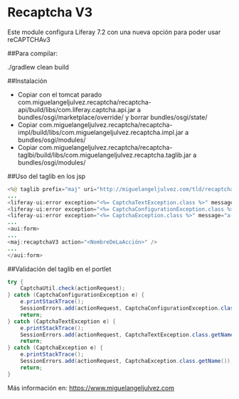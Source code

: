 # Recaptcha V3

Este module configura Liferay 7.2 con una nueva opción para poder usar reCAPTCHAv3

##Para compilar:

./gradlew clean build

##Instalación

- Copiar con el tomcat parado com.miguelangeljulvez.recaptcha/recaptcha-api/build/libs/com.liferay.captcha.api.jar a bundles/osgi/marketplace/override/ y borrar bundles/osgi/state/
- Copiar com.miguelangeljulvez.recaptcha/recaptcha-impl/build/libs/com.miguelangeljulvez.recaptcha.impl.jar a bundles/osgi/modules/
- Copiar com.miguelangeljulvez.recaptcha/recaptcha-taglbi/build/libs/com.miguelangeljulvez.recaptcha.taglib.jar a bundles/osgi/modules/


##Uso del taglib en los jsp
```java
<%@ taglib prefix="maj" uri="http://miguelangeljulvez.com/tld/recaptcha" %>
...
<liferay-ui:error exception="<%= CaptchaTextException.class %>" message="text-verification-failed" />
<liferay-ui:error exception="<%= CaptchaConfigurationException.class %>" message="a-captcha-error-occurred-please-contact-an-administrator" />
<liferay-ui:error exception="<%= CaptchaException.class %>" message="a-captcha-error-occurred-please-contact-an-administrator" />
...
<aui:form>
...
<maj:recaptchaV3 action="<NombreDeLaAcción>" />
...
</aui:form>
```
##Validación del taglib en el portlet
```java
try {
    CaptchaUtil.check(actionRequest);
} catch (CaptchaConfigurationException e) {
    e.printStackTrace();
    SessionErrors.add(actionRequest, CaptchaConfigurationException.class.getName());
    return;
} catch (CaptchaTextException e) {
    e.printStackTrace();
    SessionErrors.add(actionRequest, CaptchaTextException.class.getName());
    return;
} catch (CaptchaException e) {
    e.printStackTrace();
    SessionErrors.add(actionRequest, CaptchaException.class.getName());
    return;
}
```

Más información en: https://www.miguelangeljulvez.com
